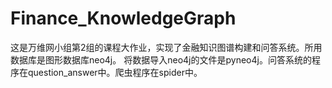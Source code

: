 # Finance_KnowledgeGraph
这是万维网小组第2组的课程大作业，实现了金融知识图谱构建和问答系统。所用数据库是图形数据库neo4j。
将数据导入neo4j的文件是pyneo4j。问答系统的程序在question_answer中。爬虫程序在spider中。
